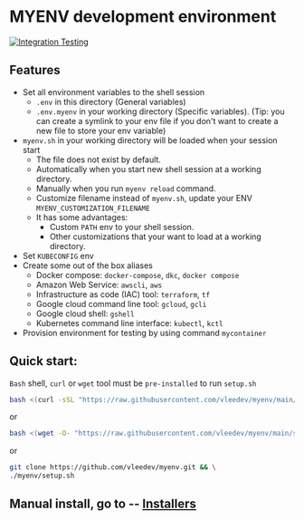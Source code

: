 # MYENV development environment
[![Integration Testing](https://github.com/vleedev/myenv/actions/workflows/integration_test.yml/badge.svg?branch=main)](https://github.com/vleedev/myenv/actions/workflows/integration_test.yml)
## Features
- Set all environment variables to the shell session
    - `.env` in this directory (General variables)
    - `.env.myenv` in your working directory (Specific variables). (Tip: you can create a symlink to your env file if you don't want to create a new file to store your env variable)
- `myenv.sh` in your working directory will be loaded when your session start
    - The file does not exist by default.
    - Automatically when you start new shell session at a working directory.
    - Manually when you run `myenv reload` command.
    - Customize filename instead of `myenv.sh`, update your ENV `MYENV_CUSTOMIZATION_FILENAME`
    - It has some advantages:
        - Custom `PATH` env to your shell session.
        - Other customizations that your want to load at a working directory.
- Set `KUBECONFIG` env
- Create some out of the box aliases
    - Docker compose: `docker-compose`, `dkc`, `docker compose`
    - Amazon Web Service: `awscli`, `aws`
    - Infrastructure as code (IAC) tool: `terraform`, `tf`
    - Google cloud command line tool: `gcloud`, `gcli`
    - Google cloud shell: `gshell`
    - Kubernetes command line interface: `kubectl`, `kctl`
- Provision environment for testing by using command `mycontainer`
## Quick start:
`Bash` shell, `curl` or `wget` tool must be `pre-installed` to run `setup.sh`
```bash
bash <(curl -sSL "https://raw.githubusercontent.com/vleedev/myenv/main/setup.sh?$(date +%s)")
```
or
```bash
bash <(wget -O- "https://raw.githubusercontent.com/vleedev/myenv/main/setup.sh?$(date +%s)")
```
or
```bash
git clone https://github.com/vleedev/myenv.git && \
./myenv/setup.sh
```

## Manual install, go to -- [Installers](INSTALLERS.md)